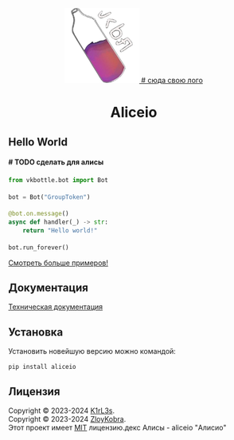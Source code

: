 <p align="center">
  <a href="https://github.com/vkbottle/vkbottle">
    <img width="150px" height="150px" alt="VKBottle" src="https://raw.githubusercontent.com/vkbottle/vkbottle/master/docs/logo.svg"> # сюда свою лого
  </a>
</p>
<h1 align="center">
  Aliceio
</h1>

## Hello World
#### # TODO сделать для алисы
```python
from vkbottle.bot import Bot

bot = Bot("GroupToken")

@bot.on.message()
async def handler(_) -> str:
    return "Hello world!"

bot.run_forever()
```

[Смотреть больше примеров!](https://github.com/aliceio/aliceio/tree/master/examples)

## Документация

[Техническая документация](https://aliceio.rtfd.io)

## Установка

Установить новейшую версию можно командой:

```shell
pip install aliceio
```

## Лицензия

Copyright © 2023-2024 [K1rL3s](https://github.com/K1rL3s).\
Copyright © 2023-2024 [ZloyKobra](https://github.com/ZloyKobra).\
Этот проект имеет [MIT](https://github.com/K1rL3s/aliceio/blob/master/LICENSE) лицензию.декс Алисы - aliceio "Алисио"
